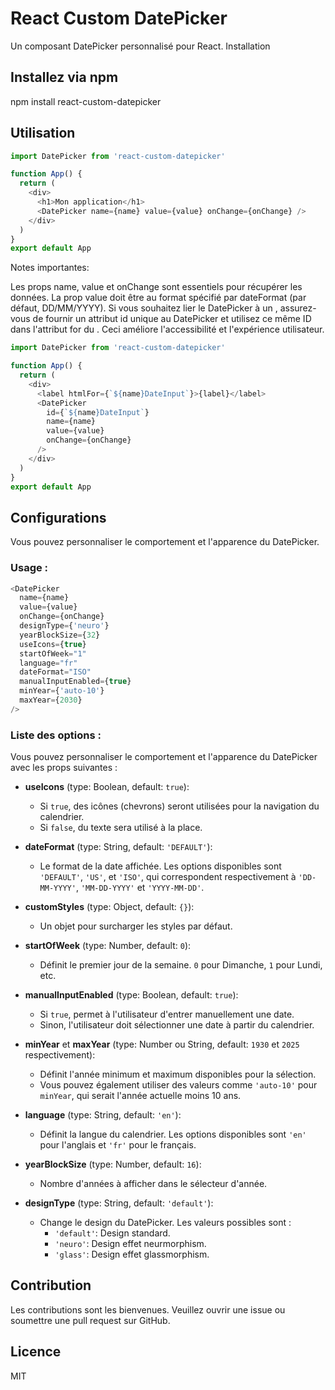 # React Custom DatePicker

Un composant DatePicker personnalisé pour React.
Installation

## Installez via npm

npm install react-custom-datepicker

## Utilisation

```javascript
import DatePicker from 'react-custom-datepicker'

function App() {
  return (
    <div>
      <h1>Mon application</h1>
      <DatePicker name={name} value={value} onChange={onChange} />
    </div>
  )
}
export default App
```

Notes importantes:

Les props name, value et onChange sont essentiels pour récupérer les données.
La prop value doit être au format spécifié par dateFormat (par défaut, DD/MM/YYYY).
Si vous souhaitez lier le DatePicker à un <label>, assurez-vous de fournir un attribut id unique au DatePicker et utilisez ce même ID dans l'attribut for du <label>. Ceci améliore l'accessibilité et l'expérience utilisateur.

```javascript
import DatePicker from 'react-custom-datepicker'

function App() {
  return (
    <div>
      <label htmlFor={`${name}DateInput`}>{label}</label>
      <DatePicker
        id={`${name}DateInput`}
        name={name}
        value={value}
        onChange={onChange}
      />
    </div>
  )
}
export default App
```

## Configurations

Vous pouvez personnaliser le comportement et l'apparence du DatePicker.

### Usage :

```javascript
<DatePicker
  name={name}
  value={value}
  onChange={onChange}
  designType={'neuro'}
  yearBlockSize={32}
  useIcons={true}
  startOfWeek="1"
  language="fr"
  dateFormat="ISO"
  manualInputEnabled={true}
  minYear={'auto-10'}
  maxYear={2030}
/>
```

### Liste des options :

Vous pouvez personnaliser le comportement et l'apparence du DatePicker avec les props suivantes :

- **useIcons** (type: Boolean, default: `true`):

  - Si `true`, des icônes (chevrons) seront utilisées pour la navigation du calendrier.
  - Si `false`, du texte sera utilisé à la place.

- **dateFormat** (type: String, default: `'DEFAULT'`):

  - Le format de la date affichée. Les options disponibles sont `'DEFAULT'`, `'US'`, et `'ISO'`, qui correspondent respectivement à `'DD-MM-YYYY'`, `'MM-DD-YYYY'` et `'YYYY-MM-DD'`.

- **customStyles** (type: Object, default: `{}`):

  - Un objet pour surcharger les styles par défaut.

- **startOfWeek** (type: Number, default: `0`):

  - Définit le premier jour de la semaine. `0` pour Dimanche, `1` pour Lundi, etc.

- **manualInputEnabled** (type: Boolean, default: `true`):

  - Si `true`, permet à l'utilisateur d'entrer manuellement une date.
  - Sinon, l'utilisateur doit sélectionner une date à partir du calendrier.

- **minYear** et **maxYear** (type: Number ou String, default: `1930` et `2025` respectivement):

  - Définit l'année minimum et maximum disponibles pour la sélection.
  - Vous pouvez également utiliser des valeurs comme `'auto-10'` pour `minYear`, qui serait l'année actuelle moins 10 ans.

- **language** (type: String, default: `'en'`):

  - Définit la langue du calendrier. Les options disponibles sont `'en'` pour l'anglais et `'fr'` pour le français.

- **yearBlockSize** (type: Number, default: `16`):

  - Nombre d'années à afficher dans le sélecteur d'année.

- **designType** (type: String, default: `'default'`):
  - Change le design du DatePicker. Les valeurs possibles sont :
    - `'default'`: Design standard.
    - `'neuro'`: Design effet neurmorphism.
    - `'glass'`: Design effet glassmorphism.

## Contribution

Les contributions sont les bienvenues. Veuillez ouvrir une issue ou soumettre une pull request sur GitHub.

## Licence

MIT

```

```
